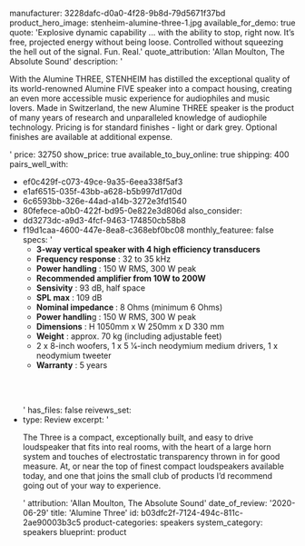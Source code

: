 manufacturer: 3228dafc-d0a0-4f28-9b8d-79d5671f37bd
product_hero_image: stenheim-alumine-three-1.jpg
available_for_demo: true
quote: 'Explosive dynamic capability ... with the ability to stop, right now. It’s free, projected energy without being loose. Controlled without squeezing the hell out of the signal. Fun. Real.'
quote_attribution: 'Allan Moulton, The Absolute Sound'
description: '<p>With the Alumine THREE, STENHEIM has distilled the exceptional quality of its world-renowned Alumine FIVE speaker into a compact housing, creating an even more accessible music experience for audiophiles and music lovers. Made in Switzerland, the new Alumine THREE speaker is the product of many years of research and unparalleled knowledge of audiophile technology. Pricing is for standard finishes - light or dark grey. Optional finishes are available at additional expense.&nbsp;</p>'
price: 32750
show_price: true
available_to_buy_online: true
shipping: 400
pairs_well_with:
  - ef0c429f-c073-49ce-9a35-6eea338f5af3
  - e1af6515-035f-43bb-a628-b5b997d17d0d
  - 6c6593bb-326e-44ad-a14b-3272e3fd1540
  - 80fefece-a0b0-422f-bd95-0e822e3d806d
also_consider:
  - dd3273dc-a9d3-4fcf-9463-174850cb58b8
  - f19d1caa-4600-447e-8ea8-c368ebf0bc08
monthly_featuree: false
specs: '<ul><li><strong>3-way vertical speaker with 4 high efficiency transducers</strong></li><li><strong>Frequency response</strong> : 32 to 35 kHz</li><li><strong>Power handling</strong> : 150 W RMS, 300 W peak</li><li><strong>Recommended amplifier from 10W to 200W</strong></li><li><strong>Sensivity</strong> : 93 dB, half space</li><li><strong>SPL max</strong> : 109 dB</li><li><strong>Nominal impedance </strong>: 8 Ohms (minimum 6 Ohms)</li><li><strong>Power handlin</strong>g : 150 W RMS, 300 W peak</li><li><strong>Dimensions</strong> : H 1050mm x W 250mm x D 330 mm</li></ul><ul><li><strong>Weight</strong> : approx. 70 kg (including adjustable feet)</li><li>2 x 8-inch woofers, 1 x 5 1⁄4-inch neodymium medium drivers, 1 x neodymium tweeter</li><li><strong>Warranty</strong> : 5 years</li></ul><p><br><br></p>'
has_files: false
reivews_set:
  -
    type: Review
    excerpt: '<p>The Three is a compact, exceptionally built, and easy to drive loudspeaker that fits into real rooms, with the heart of a large horn system and touches of electrostatic transparency thrown in for good measure. At, or near the top of finest compact loudspeakers available today, and one that joins the small club of products I’d recommend going out of your way to experience.</p>'
    attribution: 'Allan Moulton, The Absolute Sound'
    date_of_review: '2020-06-29'
title: 'Alumine Three'
id: b03dfc2f-7124-494c-811c-2ae90003b3c5
product-categories: speakers
system_category: speakers
blueprint: product
